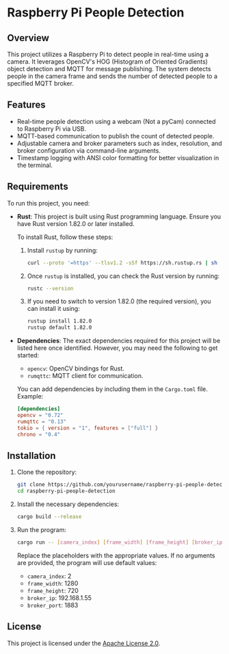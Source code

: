 # Raspberry Pi People Detection

## Overview

This project utilizes a Raspberry Pi to detect people in real-time using a camera. It leverages OpenCV's HOG (Histogram of Oriented Gradients) object detection and MQTT for message publishing. The system detects people in the camera frame and sends the number of detected people to a specified MQTT broker.

## Features

- Real-time people detection using a webcam (Not a pyCam) connected to Raspberry Pi via USB.
- MQTT-based communication to publish the count of detected people.
- Adjustable camera and broker parameters such as index, resolution, and broker configuration via command-line arguments.
- Timestamp logging with ANSI color formatting for better visualization in the terminal.

## Requirements

To run this project, you need:

- **Rust**: This project is built using Rust programming language. Ensure you have Rust version 1.82.0 or later installed.

  To install Rust, follow these steps:
    1. Install `rustup` by running:
        ```bash
        curl --proto '=https' --tlsv1.2 -sSf https://sh.rustup.rs | sh
        ```
    2. Once `rustup` is installed, you can check the Rust version by running:
        ```bash
        rustc --version
        ```
    3. If you need to switch to version 1.82.0 (the required version), you can install it using:
        ```bash
        rustup install 1.82.0
        rustup default 1.82.0
        ```

- **Dependencies**: The exact dependencies required for this project will be listed here once identified. However, you may need the following to get started:
    - `opencv`: OpenCV bindings for Rust.
    - `rumqttc`: MQTT client for communication.

  You can add dependencies by including them in the `Cargo.toml` file. Example:

    ```toml
    [dependencies]
    opencv = "0.72"
    rumqttc = "0.13"
    tokio = { version = "1", features = ["full"] }
    chrono = "0.4"
    ```

## Installation

1. Clone the repository:

    ```bash
    git clone https://github.com/yourusername/raspberry-pi-people-detection.git
    cd raspberry-pi-people-detection
    ```

2. Install the necessary dependencies:

    ```bash
    cargo build --release
    ```

3. Run the program:

    ```bash
    cargo run -- [camera_index] [frame_width] [frame_height] [broker_ip] [broker_port]
    ```

   Replace the placeholders with the appropriate values. If no arguments are provided, the program will use default values:
    - `camera_index`: 2
    - `frame_width`: 1280
    - `frame_height`: 720
    - `broker_ip`: 192.168.1.55
    - `broker_port`: 1883

## License

This project is licensed under the [Apache License 2.0](https://www.apache.org/licenses/LICENSE-2.0).

